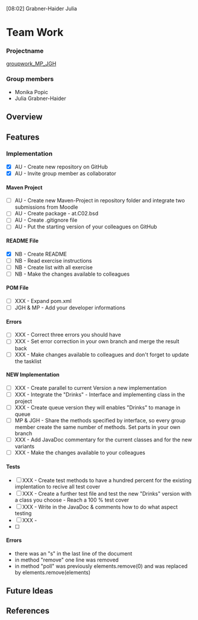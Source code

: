 [08:02] Grabner-Haider Julia
# Team Work
### Projectname
[groupwork_MP_JGH](https://github.com/MonikaP-28/JuliaAndMonika.git)

### Group members
* Monika Popic
* Julia Grabner-Haider

## Overview
## Features
### Implementation
- [x] AU - Create new repository on GitHub
- [x] AU - Invite group member as collaborator

#### Maven Project
- [ ] AU - Create new Maven-Project in repository folder and integrate two submissions from Moodle
- [ ] AU - Create package - at.C02.bsd
- [ ] AU - Create .gitignore file
- [ ] AU - Put the starting version of your colleagues on GitHub

#### README File
- [x] NB - Create README
- [ ] NB - Read exercise instructions
- [ ] NB - Create list with all exercise
- [ ] NB - Make the changes available to colleagues

#### POM File
- [ ] XXX - Expand pom.xml
- [ ] JGH & MP - Add your developer informations

#### Errors
- [ ] XXX - Correct three errors you should have
- [ ] XXX - Set error correction in your own branch and merge the result back
- [ ] XXX - Make changes available to colleagues and don't forget to update the tasklist

#### NEW Implementation
- [ ] XXX - Create parallel to current Version a new implementation
- [ ] XXX - Integrate the "Drinks" - Interface and implementing class in the project
- [ ] XXX - Create queue version they will enables "Drinks" to manage in queue
- [ ] MP & JGH - Share the methods specified by interface, so every group member create the same number of methods. Set parts in your own branch
- [ ] XXX - Add JavaDoc commentary for the current classes and for the new variants
- [ ] XXX - Make the changes available to your colleagues

#### Tests
- [ ] XXX - Create test methods to have a hundred percent for the existing implentation to recive all test cover
- [ ] XXX - Create a further test file and test the new "Drinks" version with a class you choose - Reach a 100 % test cover
- [ ] XXX - Write in the JavaDoc & comments how to do what aspect testing
- [ ] XXX -
- [ ] 

#### Errors 

- there was an "s" in the last line of the document
- in method "remove" one line was removed
- in method "poll" was previously elements.remove(0) and was replaced by elements.remove(elements)

## Future Ideas
## References




